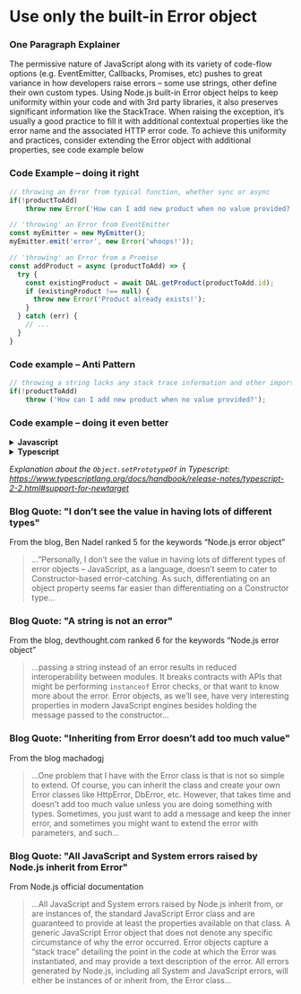 # Use only the built-in Error object

### One Paragraph Explainer

The permissive nature of JavaScript along with its variety of code-flow options (e.g. EventEmitter, Callbacks, Promises, etc) pushes to great variance in how developers raise errors – some use strings, other define their own custom types. Using Node.js built-in Error object helps to keep uniformity within your code and with 3rd party libraries, it also preserves significant information like the StackTrace. When raising the exception, it’s usually a good practice to fill it with additional contextual properties like the error name and the associated HTTP error code. To achieve this uniformity and practices, consider extending the Error object with additional properties, see code example below

### Code Example – doing it right

```javascript
// throwing an Error from typical function, whether sync or async
if(!productToAdd)
    throw new Error('How can I add new product when no value provided?');

// 'throwing' an Error from EventEmitter
const myEmitter = new MyEmitter();
myEmitter.emit('error', new Error('whoops!'));

// 'throwing' an Error from a Promise
const addProduct = async (productToAdd) => {
  try {
    const existingProduct = await DAL.getProduct(productToAdd.id);
    if (existingProduct !== null) {
      throw new Error('Product already exists!');
    }
  } catch (err) {
    // ...
  }
}
```

### Code example – Anti Pattern

```javascript
// throwing a string lacks any stack trace information and other important data properties
if(!productToAdd)
    throw ('How can I add new product when no value provided?');
```

### Code example – doing it even better

<details>
<summary><strong>Javascript</strong></summary>

```javascript
// centralized error object that derives from Node’s Error
function AppError(name, httpCode, description, isOperational) {
    Error.call(this);
    Error.captureStackTrace(this);
    this.name = name;
    //...other properties assigned here
};

AppError.prototype.__proto__ = Error.prototype;

module.exports.AppError = AppError;

// client throwing an exception
if(user == null)
    throw new AppError(commonErrors.resourceNotFound, commonHTTPErrors.notFound, 'further explanation', true)
```
</details>

<details>
<summary><strong>Typescript</strong></summary>

```typescript
// centralized error object that derives from Node’s Error
export class AppError extends Error {
  public readonly name: string;
  public readonly httpCode: HttpCode;
  public readonly isOperational: boolean;

  constructor(name: string, httpCode: HttpCode, description: string, isOperational: boolean) {
    super(description);

    Object.setPrototypeOf(this, new.target.prototype); // restore prototype chain

    this.name = name;
    this.httpCode = httpCode;
    this.isOperational = isOperational;

    Error.captureStackTrace(this);
  }
}

// client throwing an exception
if(user == null)
    throw new AppError(commonErrors.resourceNotFound, commonHTTPErrors.notFound, 'further explanation', true)
```
</details>

*Explanation about the `Object.setPrototypeOf` in Typescript: https://www.typescriptlang.org/docs/handbook/release-notes/typescript-2-2.html#support-for-newtarget*

### Blog Quote: "I don’t see the value in having lots of different types"

From the blog, Ben Nadel ranked 5 for the keywords “Node.js error object”

>…”Personally, I don’t see the value in having lots of different types of error objects – JavaScript, as a language, doesn’t seem to cater to Constructor-based error-catching. As such, differentiating on an object property seems far easier than differentiating on a Constructor type…

### Blog Quote: "A string is not an error"

From the blog, devthought.com ranked 6 for the keywords “Node.js error object”

> …passing a string instead of an error results in reduced interoperability between modules. It breaks contracts with APIs that might be performing `instanceof` Error checks, or that want to know more about the error. Error objects, as we’ll see, have very interesting properties in modern JavaScript engines besides holding the message passed to the constructor…

### Blog Quote: "Inheriting from Error doesn’t add too much value"

From the blog machadogj

> …One problem that I have with the Error class is that is not so simple to extend. Of course, you can inherit the class and create your own Error classes like HttpError, DbError, etc. However, that takes time and doesn’t add too much value unless you are doing something with types. Sometimes, you just want to add a message and keep the inner error, and sometimes you might want to extend the error with parameters, and such…

### Blog Quote: "All JavaScript and System errors raised by Node.js inherit from Error"

From Node.js official documentation

> …All JavaScript and System errors raised by Node.js inherit from, or are instances of, the standard JavaScript Error class and are guaranteed to provide at least the properties available on that class. A generic JavaScript Error object that does not denote any specific circumstance of why the error occurred. Error objects capture a “stack trace” detailing the point in the code at which the Error was instantiated, and may provide a text description of the error. All errors generated by Node.js, including all System and JavaScript errors, will either be instances of or inherit from, the Error class…